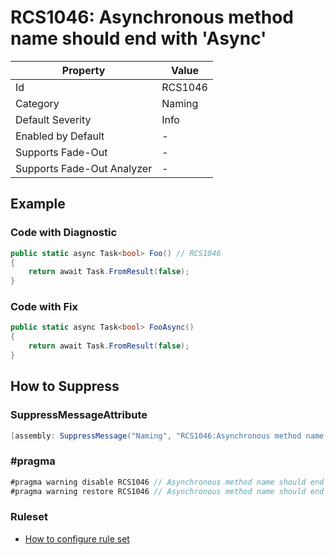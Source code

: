 # RCS1046: Asynchronous method name should end with 'Async'

| Property                    | Value   |
| --------------------------- | ------- |
| Id                          | RCS1046 |
| Category                    | Naming  |
| Default Severity            | Info    |
| Enabled by Default          | \-      |
| Supports Fade\-Out          | \-      |
| Supports Fade\-Out Analyzer | \-      |

## Example

### Code with Diagnostic

```csharp
public static async Task<bool> Foo() // RCS1046
{
    return await Task.FromResult(false);
}
```

### Code with Fix

```csharp
public static async Task<bool> FooAsync()
{
    return await Task.FromResult(false);
}
```

## How to Suppress

### SuppressMessageAttribute

```csharp
[assembly: SuppressMessage("Naming", "RCS1046:Asynchronous method name should end with 'Async'.", Justification = "<Pending>")]
```

### \#pragma

```csharp
#pragma warning disable RCS1046 // Asynchronous method name should end with 'Async'.
#pragma warning restore RCS1046 // Asynchronous method name should end with 'Async'.
```

### Ruleset

* [How to configure rule set](../HowToConfigureAnalyzers.md)
